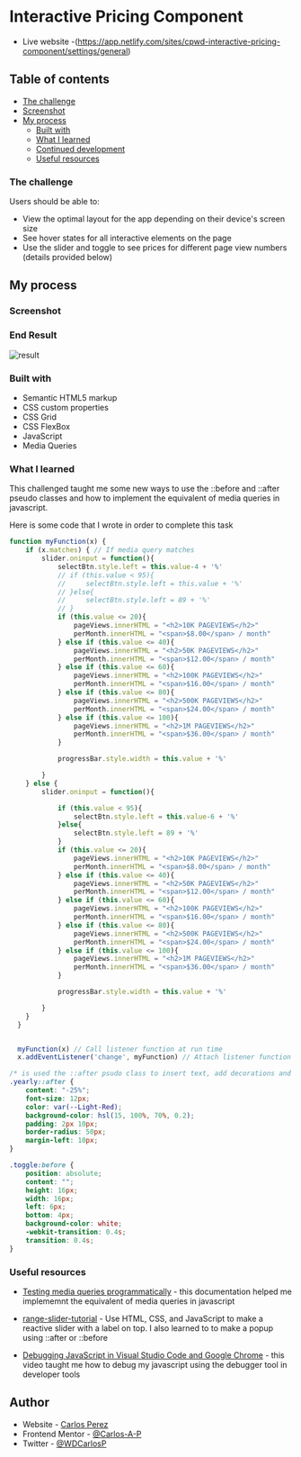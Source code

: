 # Interactive Pricing Component

- Live website -(https://app.netlify.com/sites/cpwd-interactive-pricing-component/settings/general)

## Table of contents

- [The challenge](#the-challenge)
- [Screenshot](#screenshot)
- [My process](#my-process)
  - [Built with](#built-with)
  - [What I learned](#what-i-learned)
  - [Continued development](#continued-development)
  - [Useful resources](#useful-resources)

### The challenge

Users should be able to:

- View the optimal layout for the app depending on their device's screen size
- See hover states for all interactive elements on the page
- Use the slider and toggle to see prices for different page view numbers (details provided below)

## My process

### Screenshot

### End Result

![result](https://user-images.githubusercontent.com/85038929/130330785-39a77f42-57ca-4e0e-a499-9c04a05a98c4.JPG)

### Built with

- Semantic HTML5 markup
- CSS custom properties
- CSS Grid
- CSS FlexBox
- JavaScript
- Media Queries

### What I learned

This challenged taught me some new ways to use the ::before and ::after pseudo classes and how to implement the equivalent of media queries in javascript.

Here is some code that I wrote in order to complete this task

```Javascript
function myFunction(x) {
    if (x.matches) { // If media query matches
        slider.oninput = function(){
            selectBtn.style.left = this.value-4 + '%'
            // if (this.value < 95){
            //     selectBtn.style.left = this.value + '%'
            // }else{
            //     selectBtn.style.left = 89 + '%'
            // }
            if (this.value <= 20){
                pageViews.innerHTML = "<h2>10K PAGEVIEWS</h2>"
                perMonth.innerHTML = "<span>$8.00</span> / month"
            } else if (this.value <= 40){
                pageViews.innerHTML = "<h2>50K PAGEVIEWS</h2>"
                perMonth.innerHTML = "<span>$12.00</span> / month"
            } else if (this.value <= 60){
                pageViews.innerHTML = "<h2>100K PAGEVIEWS</h2>"
                perMonth.innerHTML = "<span>$16.00</span> / month"
            } else if (this.value <= 80){
                pageViews.innerHTML = "<h2>500K PAGEVIEWS</h2>"
                perMonth.innerHTML = "<span>$24.00</span> / month"
            } else if (this.value <= 100){
                pageViews.innerHTML = "<h2>1M PAGEVIEWS</h2>"
                perMonth.innerHTML = "<span>$36.00</span> / month"
            }

            progressBar.style.width = this.value + '%'

        }
    } else {
        slider.oninput = function(){

            if (this.value < 95){
                selectBtn.style.left = this.value-6 + '%'
            }else{
                selectBtn.style.left = 89 + '%'
            }
            if (this.value <= 20){
                pageViews.innerHTML = "<h2>10K PAGEVIEWS</h2>"
                perMonth.innerHTML = "<span>$8.00</span> / month"
            } else if (this.value <= 40){
                pageViews.innerHTML = "<h2>50K PAGEVIEWS</h2>"
                perMonth.innerHTML = "<span>$12.00</span> / month"
            } else if (this.value <= 60){
                pageViews.innerHTML = "<h2>100K PAGEVIEWS</h2>"
                perMonth.innerHTML = "<span>$16.00</span> / month"
            } else if (this.value <= 80){
                pageViews.innerHTML = "<h2>500K PAGEVIEWS</h2>"
                perMonth.innerHTML = "<span>$24.00</span> / month"
            } else if (this.value <= 100){
                pageViews.innerHTML = "<h2>1M PAGEVIEWS</h2>"
                perMonth.innerHTML = "<span>$36.00</span> / month"
            }

            progressBar.style.width = this.value + '%'

        }
    }
  }


  myFunction(x) // Call listener function at run time
  x.addEventListener('change', myFunction) // Attach listener function on state changes
```

```CSS
/* is used the ::after psudo class to insert text, add decorations and change my slider */
.yearly::after {
	content: "-25%";
	font-size: 12px;
	color: var(--Light-Red);
	background-color: hsl(15, 100%, 70%, 0.2);
	padding: 2px 10px;
	border-radius: 50px;
	margin-left: 10px;
}

.toggle:before {
	position: absolute;
	content: "";
	height: 16px;
	width: 16px;
	left: 6px;
	bottom: 4px;
	background-color: white;
	-webkit-transition: 0.4s;
	transition: 0.4s;
}
```

### Useful resources

- [Testing media queries programmatically](https://developer.mozilla.org/en-US/docs/Web/CSS/Media_Queries/Testing_media_queries) - this documentation helped me implememnt the equivalent of media queries in javascript

- [range-slider-tutorial](https://www.youtube.com/watch?v=Ow0QjqmaRtQ&ab_channel=EasyTutorials) - Use HTML, CSS, and JavaScript to make a reactive slider with a label on top. I also learned to to make a popup using ::after or ::before

- [Debugging JavaScript in Visual Studio Code and Google Chrome](https://www.youtube.com/watch?v=AX7uybwukkk&ab_channel=JamesQQuick) - this video taught me how to debug my javascript using the debugger tool in developer tools

## Author

- Website - [Carlos Perez](https://github.com/Carlos-A-P/interactive-pricing-component-main)
- Frontend Mentor - [@Carlos-A-P](https://www.frontendmentor.io/profile/yourusername)
- Twitter - [@WDCarlosP](https://www.twitter.com/WDCarlosP)

